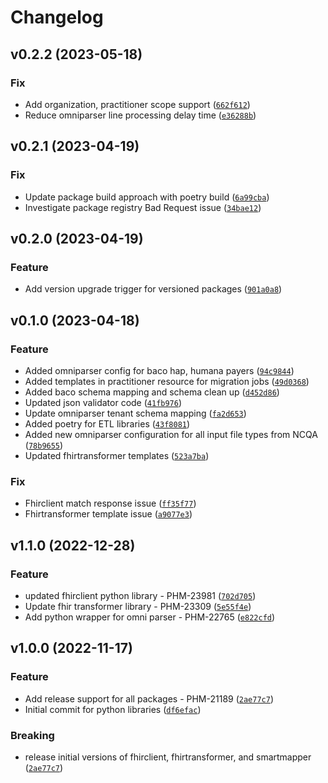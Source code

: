 # Changelog

<!--next-version-placeholder-->

## v0.2.2 (2023-05-18)
### Fix
* Add organization, practitioner scope support ([`662f612`](https://gitlab.com/health-ec/platform/core/libraries/etl-libraries/-/commit/662f6127ccaea8eecf0d1290e502abefa8248319))
* Reduce omniparser line processing delay time ([`e36288b`](https://gitlab.com/health-ec/platform/core/libraries/etl-libraries/-/commit/e36288bcae4a3959d6bd91bc8572b7cb7d1c11a3))

## v0.2.1 (2023-04-19)
### Fix
* Update package build approach with poetry build ([`6a99cba`](https://gitlab.com/health-ec/platform/core/libraries/etl-libraries/-/commit/6a99cba7d7edae00d9d7f2601e85afa352e7f059))
* Investigate package registry Bad Request issue ([`34bae12`](https://gitlab.com/health-ec/platform/core/libraries/etl-libraries/-/commit/34bae12865c3752498ac228a7b20adece8ddebcb))

## v0.2.0 (2023-04-19)
### Feature
* Add version upgrade trigger for versioned packages ([`901a0a8`](https://gitlab.com/health-ec/platform/core/libraries/etl-libraries/-/commit/901a0a810805ea6f7bc11169858f56ccda97ea52))

## v0.1.0 (2023-04-18)
### Feature
* Added omniparser config for baco hap, humana payers ([`94c9844`](https://gitlab.com/health-ec/platform/core/libraries/etl-libraries/-/commit/94c98442049e7d092a38def014c267e680441e9d))
* Added templates in practitioner resource for migration jobs ([`49d0368`](https://gitlab.com/health-ec/platform/core/libraries/etl-libraries/-/commit/49d0368a52f769f29e8f969bd631bbb24b9b3b03))
* Added baco schema mapping and schema clean up ([`d452d86`](https://gitlab.com/health-ec/platform/core/libraries/etl-libraries/-/commit/d452d867cc803e5f3511e937af08aef17d8e8bfb))
* Updated json validator code ([`41fb976`](https://gitlab.com/health-ec/platform/core/libraries/etl-libraries/-/commit/41fb9764cf45baed00dd7c5f5ecec6531e56c29b))
* Update omniparser tenant schema mapping ([`fa2d653`](https://gitlab.com/health-ec/platform/core/libraries/etl-libraries/-/commit/fa2d65376a9cf1d1984f3bbe7d0a382ec1338a5c))
* Added poetry for ETL libraries ([`43f8081`](https://gitlab.com/health-ec/platform/core/libraries/etl-libraries/-/commit/43f80814d644567c1247d9c050a88ba55a11241d))
* Added new omniparser configuration for all input file types from NCQA ([`78b9655`](https://gitlab.com/health-ec/platform/core/libraries/etl-libraries/-/commit/78b9655c4b5df9b9c1b2787159a07eff3aeb8361))
* Updated fhirtransformer templates ([`523a7ba`](https://gitlab.com/health-ec/platform/core/libraries/etl-libraries/-/commit/523a7ba74a5e6ca859505517abab7832c6df4765))

### Fix
* Fhirclient match response issue ([`ff35f77`](https://gitlab.com/health-ec/platform/core/libraries/etl-libraries/-/commit/ff35f77a116675a21d11c7a09db7f7af23466020))
* Fhirtransformer template issue ([`a9077e3`](https://gitlab.com/health-ec/platform/core/libraries/etl-libraries/-/commit/a9077e370eec2ad813050905f436c3d1a7630e6c))

## v1.1.0 (2022-12-28)
### Feature
*  updated fhirclient python library - PHM-23981 ([`702d705`](https://github.com/health-ec/architecture/prototypes/etl/libraries/commit/702d705db7db1e90ded4edb0969e1d3ad8e93b4b))
* Update fhir transformer library - PHM-23309 ([`5e55f4e`](https://github.com/health-ec/architecture/prototypes/etl/libraries/commit/5e55f4ecfa6737218390d415c4da4d94f40a402a))
* Add python wrapper for omni parser - PHM-22765 ([`e822cfd`](https://github.com/health-ec/architecture/prototypes/etl/libraries/commit/e822cfd9db784f10643a83261e8accc39c3065a7))

## v1.0.0 (2022-11-17)
### Feature
* Add release support for all packages - PHM-21189 ([`2ae77c7`](https://github.com/health-ec/architecture/prototypes/etl/libraries/commit/2ae77c79f89e63c5045d81c8be40cff0f41ce39f))
* Initial commit for python libraries ([`df6efac`](https://github.com/health-ec/architecture/prototypes/etl/libraries/commit/df6efac28ca395842a973698f9619eeebaa239ec))

### Breaking
* release initial versions of fhirclient, fhirtransformer, and smartmapper  ([`2ae77c7`](https://github.com/health-ec/architecture/prototypes/etl/libraries/commit/2ae77c79f89e63c5045d81c8be40cff0f41ce39f))
